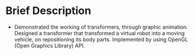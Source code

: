# Brief Description
+ Demonstrated the working of transformers, through graphic animation. Designed a transformer that transformed a virtual robot into a moving vehicle, on repositioning its body parts. Implemented by using OpenGL (Open Graphics Library) API.
